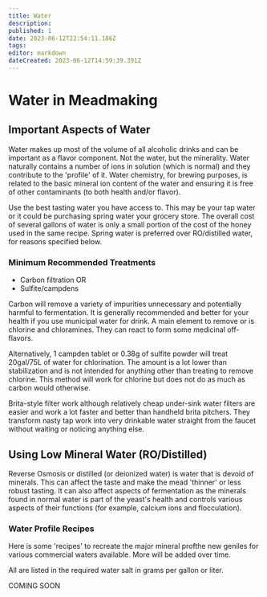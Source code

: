 ```yaml
---
title: Water
description: 
published: 1
date: 2023-06-12T22:54:11.186Z
tags: 
editor: markdown
dateCreated: 2023-06-12T14:59:39.391Z
---
```


# Water in Meadmaking

## Important Aspects of Water

Water makes up most of the volume of all alcoholic drinks and can be important as a flavor component.  Not the water, but the minerality.  Water naturally contains a number of ions in solution (which is normal) and they contribute to the 'profile' of it.  Water chemistry, for brewing purposes, is related to the basic mineral ion content of the water and ensuring it is free of other contaminants (to both health and/or flavor).

Use the best tasting water you have access to.  This may be your tap water or it could be purchasing spring water your grocery store.  The overall cost of several gallons of water is only a small portion of the cost of the honey used in the same recipe.  Spring water is preferred over RO/distilled water, for reasons specified below.

### Minimum Recommended Treatments

* Carbon filtration
OR
* Sulfite/campdens

Carbon will remove a variety of impurities unnecessary and potentially harmful to fermentation.  It is generally recommended and better for your health if you use municipal water for drink.  A main element to remove or is chlorine and chloramines.  They can react to form some medicinal off-flavors.

Alternatively, 1 campden tablet or 0.38g of sulfite powder will treat 20gal/75L of water for chlorination.  The amount is a lot lower than stabilization and is not intended for anything other than treating to remove chlorine.  This method will work for chlorine but does not do as much as carbon would otherwise.

Brita-style filter work although relatively cheap under-sink water filters are easier and work a lot faster and better than handheld brita pitchers.  They transform nasty tap work into very drinkable water straight from the faucet without waiting or noticing anything else.

## Using Low Mineral Water (RO/Distilled)

Reverse Osmosis or distilled (or deionized water) is water that is devoid of minerals.  This can affect the taste and make the mead 'thinner' or less robust tasting.  It can also affect aspects of fermentation as the minerals found in normal water is part of the yeast's health and controls various aspects of their functions (for example, calcium ions and flocculation).

### Water Profile Recipes

Here is some 'recipes' to recreate the major mineral profthe new geniles for various commercial waters available.  More will be added over time.

All are listed in the required water salt in grams per gallon or liter.

COMING SOON